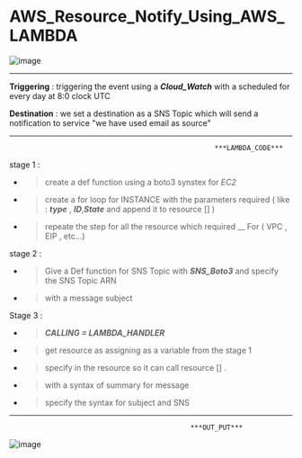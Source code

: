 # AWS_Resource_Notify_Using_AWS_LAMBDA


![image](https://github.com/Taissery-Suhaib/AWS_Resource_Notify/assets/134582331/4a1cc6d8-4474-420e-ba76-1eb840cb6c01)

---------------------------------------------------------------------------------------------------------------------- 


**Triggering** : triggering the event using a ***Cloud_Watch*** with a scheduled for every day at 8:0 clock UTC

**Destination** : we set a destination as a SNS Topic which will send a notification to service "we have used email as source"


_______________________________________________________________________________________________________________________________
                                                       ***LAMBDA_CODE***
stage 1 :

* > create a def function using a boto3 synstex for *EC2*
* > create a for loop for INSTANCE with the parameters required ( like : ***type*** , ***ID***,***State*** and append it to resource [] )
* > repeate the step for all the resource which required __ For ( VPC , EIP , etc...)

stage 2 :

* > Give a Def function for SNS Topic with ***SNS_Boto3*** and specify the SNS Topic ARN
* > with a message subject

Stage 3 :

* > ***CALLING = LAMBDA_HANDLER***
* > get resource as assigning as a variable from the stage 1
* > specify in the resource so it can call resource [] .
* > with a syntax of summary for message
* > specify the syntax for subject and SNS

________________________________________________________________________________________________________________________
                                                 ***OUT_PUT***
![image](https://github.com/Taissery-Suhaib/AWS_Resource_Notify/assets/134582331/9b159bb4-48ba-4589-b565-108ad1ddff40)

